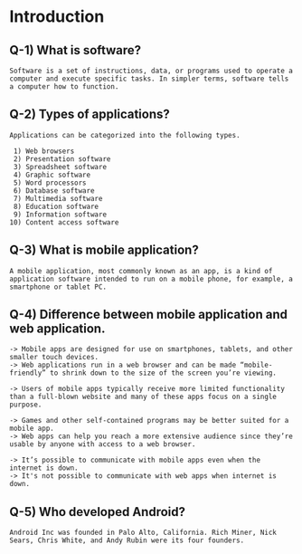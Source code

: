 
# Introduction

## Q-1) What is software?

    Software is a set of instructions, data, or programs used to operate a computer and execute specific tasks. In simpler terms, software tells a computer how to function.

## Q-2) Types of applications?

    Applications can be categorized into the following types.

     1) Web browsers
     2) Presentation software
     3) Spreadsheet software
     4) Graphic software
     5) Word processors
     6) Database software
     7) Multimedia software
     8) Education software
     9) Information software
    10) Content access software

## Q-3) What is mobile application?

    A mobile application, most commonly known as an app, is a kind of application software intended to run on a mobile phone, for example, a smartphone or tablet PC.

## Q-4) Difference between mobile application and web application.

    -> Mobile apps are designed for use on smartphones, tablets, and other smaller touch devices.
    -> Web applications run in a web browser and can be made “mobile-friendly” to shrink down to the size of the screen you’re viewing.

    -> Users of mobile apps typically receive more limited functionality than a full-blown website and many of these apps focus on a single purpose.

    -> Games and other self-contained programs may be better suited for a mobile app.
    -> Web apps can help you reach a more extensive audience since they’re usable by anyone with access to a web browser.

    -> It’s possible to communicate with mobile apps even when the internet is down.
    -> It's not possible to communicate with web apps when internet is down.

## Q-5) Who developed Android?

    Android Inc was founded in Palo Alto, California. Rich Miner, Nick Sears, Chris White, and Andy Rubin were its four founders.


